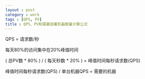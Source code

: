 ```yaml
---
layout : post
category : work
tags : [QPS, PV]
title : QPS、PV和需要部署机器数量计算公式
---
```

QPS = 请求数/秒

每天80%的访问集中在20%峰值时间

( 总PV数 \* 80% ) / ( 每天秒数 \* 20% ) = 峰值时间每秒请求数(QPS)

峰值时间每秒请求数(QPS) / 单台机器QPS   = 需要的机器
